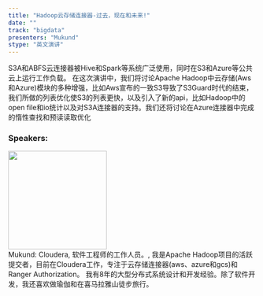 ```yaml
---
title: "Hadoop云存储连接器-过去，现在和未来!"
date: "" 
track: "bigdata"
presenters: "Mukund"
stype: "英文演讲"
---
```

S3A和ABFS云连接器被Hive和Spark等系统广泛使用，同时在S3和Azure等公共云上运行工作负载。
在这次演讲中，我们将讨论Apache Hadoop中云存储(Aws和Azure)模块的多种增强，比如Aws宣布的一致S3导致了S3Guard时代的结束，我们所做的列表优化使S3的列表更快，以及引入了新的api，比如Hadoop中的open file和io统计以及对S3A连接器的支持。我们还将讨论在Azure连接器中完成的惰性查找和预读读取优化
 ### Speakers: 
 <img src="images/speaker/1168.png" width="200" /><br>Mukund: Cloudera, 软件工程师的工作人员。, 我是Apache Hadoop项目的活跃提交者，目前在Cloudera工作，专注于云存储连接器(aws、azure和gcs)和Ranger Authorization。
我有8年的大型分布式系统设计和开发经验。除了软件开发，我还喜欢做瑜伽和在喜马拉雅山徒步旅行。
 